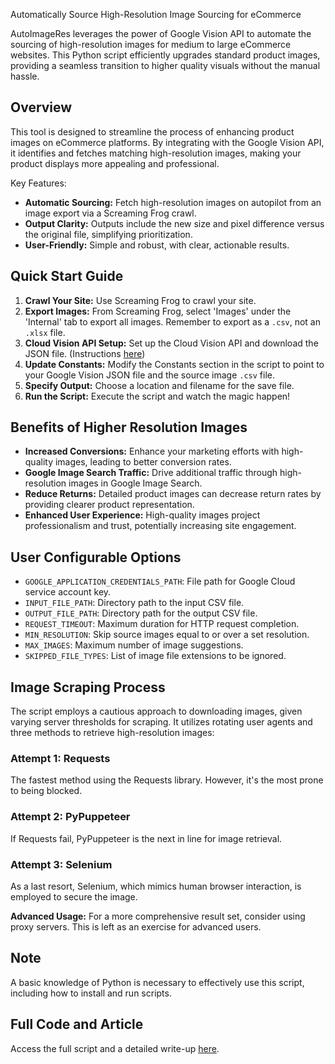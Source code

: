Automatically Source High-Resolution Image Sourcing for eCommerce

AutoImageRes leverages the power of Google Vision API to automate the sourcing of high-resolution images for medium to large eCommerce websites. This Python script efficiently upgrades standard product images, providing a seamless transition to higher quality visuals without the manual hassle.

## Overview
This tool is designed to streamline the process of enhancing product images on eCommerce platforms. By integrating with the Google Vision API, it identifies and fetches matching high-resolution images, making your product displays more appealing and professional.

Key Features:
- **Automatic Sourcing:** Fetch high-resolution images on autopilot from an image export via a Screaming Frog crawl.
- **Output Clarity:** Outputs include the new size and pixel difference versus the original file, simplifying prioritization.
- **User-Friendly:** Simple and robust, with clear, actionable results.

## Quick Start Guide

1. **Crawl Your Site:** Use Screaming Frog to crawl your site.
2. **Export Images:** From Screaming Frog, select 'Images' under the 'Internal' tab to export all images. Remember to export as a `.csv`, not an `.xlsx` file.
3. **Cloud Vision API Setup:** Set up the Cloud Vision API and download the JSON file. (Instructions [here](https://cloud.google.com/vision/docs/quickstart-client-libraries))
4. **Update Constants:** Modify the Constants section in the script to point to your Google Vision JSON file and the source image `.csv` file.
5. **Specify Output:** Choose a location and filename for the save file.
6. **Run the Script:** Execute the script and watch the magic happen!

## Benefits of Higher Resolution Images
- **Increased Conversions:** Enhance your marketing efforts with high-quality images, leading to better conversion rates.
- **Google Image Search Traffic:** Drive additional traffic through high-resolution images in Google Image Search.
- **Reduce Returns:** Detailed product images can decrease return rates by providing clearer product representation.
- **Enhanced User Experience:** High-quality images project professionalism and trust, potentially increasing site engagement.

## User Configurable Options
- `GOOGLE_APPLICATION_CREDENTIALS_PATH`: File path for Google Cloud service account key.
- `INPUT_FILE_PATH`: Directory path to the input CSV file.
- `OUTPUT_FILE_PATH`: Directory path for the output CSV file.
- `REQUEST_TIMEOUT`: Maximum duration for HTTP request completion.
- `MIN_RESOLUTION`: Skip source images equal to or over a set resolution.
- `MAX_IMAGES`: Maximum number of image suggestions.
- `SKIPPED_FILE_TYPES`: List of image file extensions to be ignored.

## Image Scraping Process
The script employs a cautious approach to downloading images, given varying server thresholds for scraping. It utilizes rotating user agents and three methods to retrieve high-resolution images:

### Attempt 1: Requests
The fastest method using the Requests library. However, it's the most prone to being blocked.

### Attempt 2: PyPuppeteer
If Requests fail, PyPuppeteer is the next in line for image retrieval.

### Attempt 3: Selenium
As a last resort, Selenium, which mimics human browser interaction, is employed to secure the image.

**Advanced Usage:** For a more comprehensive result set, consider using proxy servers. This is left as an exercise for advanced users.

## Note
A basic knowledge of Python is necessary to effectively use this script, including how to install and run scripts.

## Full Code and Article
Access the full script and a detailed write-up [here](https://leefoot.co.uk/portfolio/automate-higher-resolution-images-ecom/).
